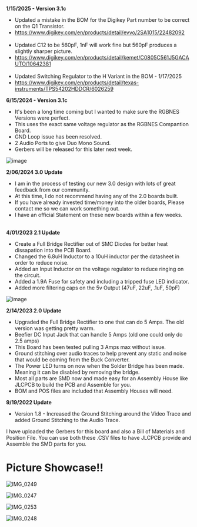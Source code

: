 **1/15/2025 - Version 3.1c** <br>
- Updated a mistake in the BOM for the Digikey Part number to be correct on the Q1 Transistor. <br>
-  https://www.digikey.com/en/products/detail/evvo/2SA1015/22482092 <br> <br>
- Updated C12 to be 560pF, 1nF will work fine but 560pF produces a slightly sharper picture. <br>
-  https://www.digikey.com/en/products/detail/kemet/C0805C561J5GACAUTO/10642381 <br> <br>
- Updated Switching Regulator to the H Variant in the BOM - 1/17/2025 <br>
-  https://www.digikey.com/en/products/detail/texas-instruments/TPS54202HDDCR/6026259 <br>

**6/15/2024 - Version 3.1c** <br>
- It's been a long time coming but I wanted to make sure the RGBNES Versions were perfect. <br>
- This uses the exact same voltage regulator as the RGBNES Compantion Board. <br>
- GND Loop issue has been resolved. <br>
- 2 Audio Ports to give Duo Mono Sound. <br>
- Gerbers will be released for this later next week. <br>

![image](https://github.com/ShawMerlin/NES-Power-Module-Redesign/assets/70423454/58c8878b-3d4e-4b5d-a789-e5c9d7a3947f)


**2/06/2024 3.0 Update** <br>
- I am in the process of testing our new 3.0 design with lots of great feedback from our community. <br>
- At this time, I do not recommend having any of the 2.0 boards built. <br>
- If you have already invested time/money into the older boards, Please contact me so we can work something out. <br>
- I have an official Statement on these new boards within a few weeks. <br>  <br>


**4/01/2023 2.1 Update**
- Create a Full Bridge Rectifier out of SMC Diodes for better heat dissapation into the PCB Board.
- Changed the 6.8uH Inductor to a 10uH inductor per the datasheet in order to reduce noise.
- Added an Input Inductor on the voltage regulator to reduce ringing on the circuit.
- Added a 1.9A Fuse for safety and including a tripped fuse LED indicator.
- Added more filtering caps on the 5v Output (47uF, 22uF, .1uF, 50pF)

![image](https://user-images.githubusercontent.com/70423454/229327264-134b7cf2-5151-47fe-b502-df62a01ec055.png)


**2/14/2023 2.0 Update**
- Upgraded the Full Bridge Rectifier to one that can do 5 Amps. The old version was getting pretty warm.
- Beefier DC Input Jack that can handle 5 Amps (old one could only do 2.5 amps)
- This Board has been tested pulling 3 Amps max without issue.
- Ground stitching over audio traces to help prevent any static and noise that would be coming from the Buck Converter.
- The Power LED turns on now when the Solder Bridge has been made. Meaning it can be disabled by removing the bridge.
- Most all parts are SMD now and made easy for an Assembly House like JLCPCB to build the PCB and Assemble for you.
- BOM and POS files are included that Assembly Houses will need.

**9/19/2022 Update**
- Version 1.8 - Increased the Ground Stitching around the Video Trace and added Ground Stitching to the Audio Trace.

I have uploaded the Gerbers for this board and also a Bill of Materials and Position File.
You can use both these .CSV files to have JLCPCB provide and Assemble the SMD parts for you.

# Picture Showcase!!

![IMG_0249](https://user-images.githubusercontent.com/70423454/179364663-a0c55e0e-c655-44df-aa56-60dbd48e1ca1.JPG)

![IMG_0247](https://user-images.githubusercontent.com/70423454/179364715-3eb0b7fd-7f62-46b9-8909-671c2c8192e6.JPG)

![IMG_0253](https://user-images.githubusercontent.com/70423454/179364775-fea9a326-a6ca-4d14-ba35-7a6c670ecfa7.JPG)

![IMG_0248](https://user-images.githubusercontent.com/70423454/179364731-f40d4218-21f4-47a5-adba-e601ad28afcb.JPG)
